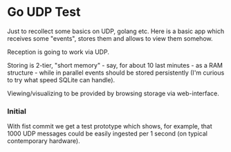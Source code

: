 # Go UDP Test

Just to recollect some basics on UDP, golang etc. Here is a basic app which
receives some "events", stores them and allows to view them somehow.

Reception is going to work via UDP.

Storing is 2-tier, "short memory" - say, for about 10 last minutes - as a
RAM structure - while in parallel events should be stored persistently
(I'm curious to try what speed SQLite can handle).

Viewing/visualizing to be provided by browsing storage via web-interface.

### Initial

With fist commit we get a test prototype which shows, for example, that
1000 UDP messages could be easily ingested per 1 second (on typical
contemporary hardware).